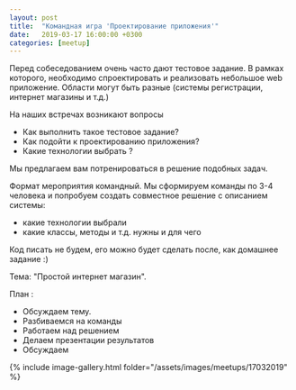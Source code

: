 ```yaml
---
layout: post
title:  "Командная игра 'Проектирование приложения'"
date:   2019-03-17 16:00:00 +0300
categories: [meetup]
---
```


Перед собеседованием очень часто дают тестовое задание. В рамках которого, необходимо спроектировать и реализовать небольшое web приложение. Области могут быть разные (системы регистрации, интернет магазины и т.д.)

На наших встречах возникают вопросы

- Как выполнить такое тестовое задание?
- Как подойти к проектированию приложения?
- Какие технологии выбрать ?

Мы предлагаем вам потренироваться в решение подобных задач.

Формат мероприятия командный. Мы сформируем команды по 3-4 человека и попробуем создать совместное решение с описанием системы:  

- какие технологии выбрали
- какие классы, методы и т.д. нужны и для чего

Код писать не будем, его можно будет сделать после, как домашнее задание :)

Тема: "Простой интернет магазин".

План :

- Обсуждаем тему.
- Разбиваемся на команды
- Работаем над решением
- Делаем презентации результатов
- Обсуждаем

{% include image-gallery.html folder="/assets/images/meetups/17032019" %}

[telegram]: https://t.me/devcomanda
